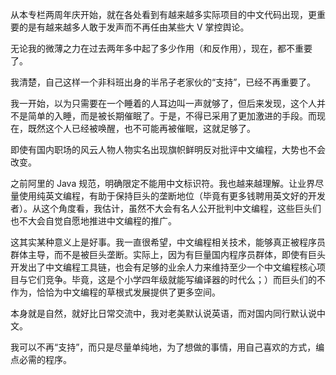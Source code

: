 
从本专栏两周年庆开始，就在各处看到有越来越多实际项目的中文代码出现，更重要的是有越来越多人敢于发声而不再任由某些大 V 掌控舆论。

无论我的微薄之力在过去两年多中起了多少作用（和反作用），现在，都不重要了。

我清楚，自己这样一个非科班出身的半吊子老家伙的“支持”，已经不再重要了。

我一开始，以为只需要在一个睡着的人耳边叫一声就够了，但后来发现，这个人并不是简单的入睡，而是被长期催眠了。于是，不得已采用了更加激进的手段。而现在，既然这个人已经被唤醒，也不可能再被催眠，这就足够了。

即使有国内职场的风云人物人物实名出现旗帜鲜明反对批评中文编程，大势也不会改变。

之前阿里的 Java 规范，明确限定不能用中文标识符。我也越来越理解。让业界尽量使用纯英文编程，有助于保持巨头的垄断地位（毕竟有更多钱聘用英文好的开发者）。从这个角度看，我估计，虽然不大会有名人公开批判中文编程，这些巨头们也不大会自觉自愿地推进中文编程的推广。

这其实某种意义上是好事。我一直很希望，中文编程相关技术，能够真正被程序员群体主导，而不是被巨头垄断。实际上，因为有巨量国内程序员群体，即使有巨头开发出了中文编程工具链，也会有足够的业余人力来维持至少一个中文编程核心项目与它们竞争。毕竟，这是个小学四年级就能写编译器的时代么；）而巨头们的不作为，恰恰为中文编程的草根式发展提供了更多空间。

本身就是自然，就好比日常交流中，我对老美默认说英语，而对国内同行默认说中文。

我可以不再“支持”，而只是尽量单纯地，为了想做的事情，用自己喜欢的方式，编点必需的程序。
